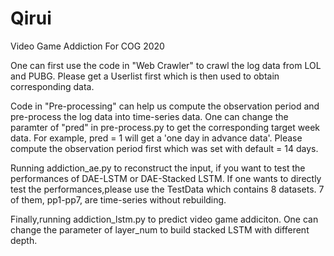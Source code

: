 # Qirui
Video Game Addiction For COG 2020

One can first use the code in "Web Crawler" to crawl the log data from LOL and PUBG. Please get a Userlist first which is then used to obtain corresponding data.

Code in "Pre-processing" can help us compute the observation period and pre-process the log data into time-series data. One can change the paramter of "pred" in pre-process.py to get the corresponding target week data. For example, pred = 1 will get a 'one day in advance data'. Please compute the observation period first which was set with default = 14 days.

Running addiction_ae.py to reconstruct the input, if you want to test the performances of DAE-LSTM or DAE-Stacked LSTM.
If one wants to directly test the performances,please use the TestData which contains 8 datasets. 7 of them, pp1-pp7, are  time-series without rebuilding. 

Finally,running addiction_lstm.py to predict video game addiciton. One can change the parameter of layer_num to build stacked LSTM with different depth.
